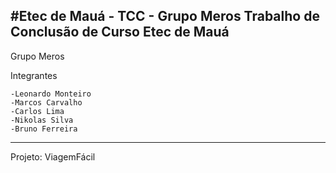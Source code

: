 #Etec de Mauá - TCC - Grupo Meros
Trabalho de Conclusão de Curso
Etec de Mauá
---------------------------------

Grupo Meros

Integrantes

    -Leonardo Monteiro
    -Marcos Carvalho
    -Carlos Lima
    -Nikolas Silva
    -Bruno Ferreira
  
---------------------------------
Projeto:
ViagemFácil
